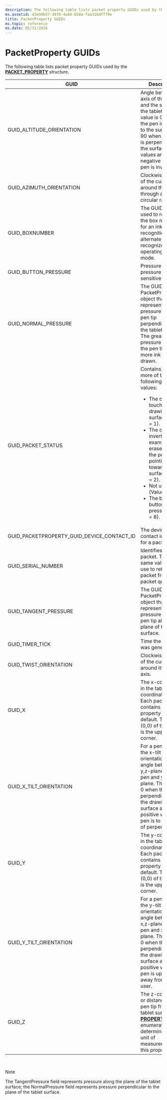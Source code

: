 ```yaml
---
description: The following table lists packet property GUIDs used by the PACKET\_PROPERTY structure.
ms.assetid: d3e94b57-3078-4a84-b58a-faa31bdff79e
title: PacketProperty GUIDs
ms.topic: reference
ms.date: 05/31/2018
---
```


# PacketProperty GUIDs

The following table lists packet property GUIDs used by the [**PACKET\_PROPERTY**](/windows/desktop/api/tpcshrd/ns-tpcshrd-packet_property) structure.




| GUID | Description | 
|------|-------------|
| GUID_ALTITUDE_ORIENTATION<br /> | Angle between the axis of the pen and the surface of the tablet. The value is 0 when the pen is parallel to the surface and 90 when the pen is perpendicular to the surface. The values are negative when the pen is inverted.<br /> | 
| GUID_AZIMUTH_ORIENTATION<br /> | Clockwise rotation of the cursor around the z-axis through a full circular range.<br /> | 
| GUID_BOXNUMBER<br /> | The GUID that is used to retrieve the box number for an ink recognition alternate when the recognizer is operating in box mode.<br /> | 
| GUID_BUTTON_PRESSURE<br /> | Pressure on a pressure-sensitive button.<br /> | 
| GUID_NORMAL_PRESSURE<br /> | The GUID for the PacketProperty object that represents pressure of the pen tip perpendicular to the tablet surface. The greater the pressure put on the pen tip, the more ink that is drawn.<br /> | 
| GUID_PACKET_STATUS<br /> | Contains one or more of the following flag values:<br /><ul><li>The cursor is touching the drawing surface (Value = 1).</li><li>The cursor is inverted. For example, the eraser end of the pen is pointing toward the surface (Value = 2).</li><li>Not used (Value = 4).</li><li>The barrel button is pressed (Value = 8).</li></ul> | 
| GUID_PACKETPROPERTY_GUID_DEVICE_CONTACT_ID<br /> | The device contact identifier for a packet.<br /> | 
| GUID_SERIAL_NUMBER<br /> | Identifies the packet. This is the same value you use to retrieve the packet from the packet queue.<br /> | 
| GUID_TANGENT_PRESSURE<br /> | The GUID for the PacketProperty object that represents pressure of the pen tip along the plane of the tablet surface.<br /> | 
| GUID_TIMER_TICK<br /> | Time the packet was generated.<br /> | 
| GUID_TWIST_ORIENTATION<br /> | Clockwise rotation of the cursor around its own axis.<br /> | 
| GUID_X<br /> | The x-coordinate in the tablet coordinate space. Each packet contains this property by default. The origin (0,0) of the tablet is the upper-left corner.<br /> | 
| GUID_X_TILT_ORIENTATION<br /> | For a pen cursor, the x-tilt orientation is the angle between the y,z-plane and the pen and y-axis plane. The value is 0 when the pen is perpendicular to the drawing surface and is positive when the pen is to the right of perpendicular.<br /> | 
| GUID_Y<br /> | The y-coordinate in the tablet coordinate space. Each packet contains this property by default. The origin (0,0) of the tablet is the upper-left corner.<br /> | 
| GUID_Y_TILT_ORIENTATION<br /> | For a pen cursor, the y-tilt orientation is the angle between the x,z-plane and the pen and x-axis plane. The value is 0 when the pen is perpendicular to the drawing surface and is positive when the pen is upward, or away from the user.<br /> | 
| GUID_Z<br /> | The z-coordinate or distance of the pen tip from the tablet surface. The <a href="/windows/desktop/api/tpcshrd/ne-tpcshrd-property_units"><strong>PROPERTY_UNITS</strong></a> enumeration type determines the unit of measurement for this property. <br /> | 




 

> [!Note]  
> The TangentPressure field represents pressure along the plane of the tablet surface; the NormalPressure field represents pressure perpendicular to the plane of the tablet surface.

 

 

 




